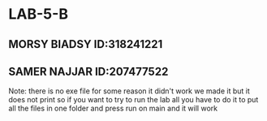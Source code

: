 # LAB-5-B

## MORSY BIADSY ID:318241221
## SAMER NAJJAR ID:207477522

Note: there is no exe file for some reason it didn't work we made it but it does not print
so if you want to try to run the lab all you have to do it to put all the files in one folder 
and press run  on main and it will work
